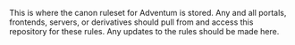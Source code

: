 This is where the canon ruleset for Adventum is stored. Any and all portals, frontends, servers, or derivatives should pull from and access this repository for these rules. Any updates to the rules should be made here.
